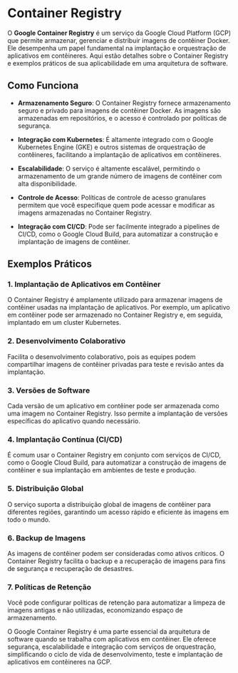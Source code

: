 # Container Registry

O **Google Container Registry** é um serviço da Google Cloud Platform (GCP) que permite armazenar, gerenciar e distribuir imagens de contêiner Docker. Ele desempenha um papel fundamental na implantação e orquestração de aplicativos em contêineres. Aqui estão detalhes sobre o Container Registry e exemplos práticos de sua aplicabilidade em uma arquitetura de software.

## Como Funciona

- **Armazenamento Seguro**: O Container Registry fornece armazenamento seguro e privado para imagens de contêiner Docker. As imagens são armazenadas em repositórios, e o acesso é controlado por políticas de segurança.

- **Integração com Kubernetes**: É altamente integrado com o Google Kubernetes Engine (GKE) e outros sistemas de orquestração de contêineres, facilitando a implantação de aplicativos em contêineres.

- **Escalabilidade**: O serviço é altamente escalável, permitindo o armazenamento de um grande número de imagens de contêiner com alta disponibilidade.

- **Controle de Acesso**: Políticas de controle de acesso granulares permitem que você especifique quem pode acessar e modificar as imagens armazenadas no Container Registry.

- **Integração com CI/CD**: Pode ser facilmente integrado a pipelines de CI/CD, como o Google Cloud Build, para automatizar a construção e implantação de imagens de contêiner.

## Exemplos Práticos

### 1. Implantação de Aplicativos em Contêiner

O Container Registry é amplamente utilizado para armazenar imagens de contêiner usadas na implantação de aplicativos. Por exemplo, um aplicativo em contêiner pode ser armazenado no Container Registry e, em seguida, implantado em um cluster Kubernetes.

### 2. Desenvolvimento Colaborativo

Facilita o desenvolvimento colaborativo, pois as equipes podem compartilhar imagens de contêiner privadas para teste e revisão antes da implantação.

### 3. Versões de Software

Cada versão de um aplicativo em contêiner pode ser armazenada como uma imagem no Container Registry. Isso permite a implantação de versões específicas do aplicativo quando necessário.

### 4. Implantação Contínua (CI/CD)

É comum usar o Container Registry em conjunto com serviços de CI/CD, como o Google Cloud Build, para automatizar a construção de imagens de contêiner e sua implantação em ambientes de teste e produção.

### 5. Distribuição Global

O serviço suporta a distribuição global de imagens de contêiner para diferentes regiões, garantindo um acesso rápido e eficiente às imagens em todo o mundo.

### 6. Backup de Imagens

As imagens de contêiner podem ser consideradas como ativos críticos. O Container Registry facilita o backup e a recuperação de imagens para fins de segurança e recuperação de desastres.

### 7. Políticas de Retenção

Você pode configurar políticas de retenção para automatizar a limpeza de imagens antigas e não utilizadas, economizando espaço de armazenamento.

O Google Container Registry é uma parte essencial da arquitetura de software quando se trabalha com aplicativos em contêiner. Ele oferece segurança, escalabilidade e integração com serviços de orquestração, simplificando o ciclo de vida de desenvolvimento, teste e implantação de aplicativos em contêineres na GCP.
